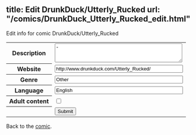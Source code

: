 title: Edit DrunkDuck/Utterly_Rucked
url: "/comics/DrunkDuck_Utterly_Rucked_edit.html"
---
Edit info for comic DrunkDuck/Utterly_Rucked

<form name="comic" action="http://gaepostmail.appspot.com/comic/" method="post">
<table class="comicinfo">
<tr>
<th>Description</th><td><textarea name="description" cols="40" rows="3">-</textarea></td>
</tr>
<tr>
<th>Website</th><td><input type="text" name="url" value="http://www.drunkduck.com/Utterly_Rucked/" size="40"/></td>
</tr>
<tr>
<th>Genre</th><td><input type="text" name="genre" value="Other" size="40"/></td>
</tr>
<tr>
<th>Language</th><td><input type="text" name="language" value="English" size="40"/></td>
</tr>
<tr>
<th>Adult content</th><td><input type="checkbox" name="adult" value="adult" /></td>
</tr>
<tr>
<th></th><td>
<input type="hidden" name="comic" value="DrunkDuck_Utterly_Rucked" />
<input type="submit" name="submit" value="Submit" />
</td>
</tr>
</table>
</form>

Back to the [comic](DrunkDuck_Utterly_Rucked.html).
